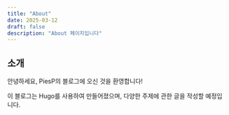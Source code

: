 ```yaml
---
title: "About"
date: 2025-03-12
draft: false
description: "About 페이지입니다"
---
```


## 소개

안녕하세요, PiesP의 블로그에 오신 것을 환영합니다!

이 블로그는 Hugo를 사용하여 만들어졌으며, 다양한 주제에 관한 글을 작성할 예정입니다.

